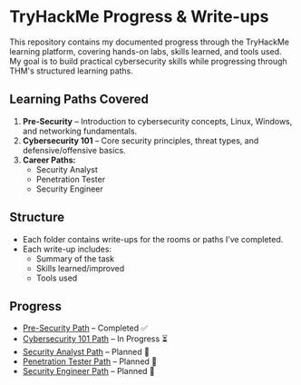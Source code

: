# TryHackMe Progress & Write-ups

This repository contains my documented progress through the TryHackMe learning platform, covering hands-on labs, skills learned, and tools used.  
My goal is to build practical cybersecurity skills while progressing through THM's structured learning paths.

## Learning Paths Covered
1. **Pre-Security** – Introduction to cybersecurity concepts, Linux, Windows, and networking fundamentals.
2. **Cybersecurity 101** – Core security principles, threat types, and defensive/offensive basics.
3. **Career Paths:**
   - Security Analyst
   - Penetration Tester
   - Security Engineer

## Structure
- Each folder contains write-ups for the rooms or paths I’ve completed.
- Each write-up includes:
  - Summary of the task
  - Skills learned/improved
  - Tools used

## Progress
- [Pre-Security Path](THM/Pre-Security/) – Completed ✅
- [Cybersecurity 101 Path](Cybersecurity101/README.md) – In Progress ⏳
- [Security Analyst Path](SecurityAnalyst/README.md) – Planned 📅
- [Penetration Tester Path](PenetrationTester/README.md) – Planned 📅
- [Security Engineer Path](SecurityEngineer/README.md) – Planned 📅

